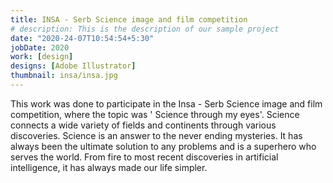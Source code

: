 ```yaml
---
title: INSA - Serb Science image and film competition
# description: This is the description of our sample project
date: "2020-24-07T10:54:54+5:30"
jobDate: 2020
work: [design]
designs: [Adobe Illustrator]
thumbnail: insa/insa.jpg
---
```


This work was done to participate in the Insa - Serb Science image and film competition, where the topic was ' Science through my eyes'.
Science connects a wide variety of fields and continents through various discoveries. Science is an answer to the never ending mysteries. It has always been the ultimate solution to any problems and is a superhero who serves the world. From fire to most recent discoveries in artificial intelligence, it has always made our life simpler.
